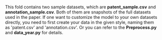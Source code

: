 This fold contains two sample datasets, which are **patent_sample.csv** and **annotation_sample.csv**. Both of them are snapshots of the full datasets used in the paper. If one want to customize the model to your own datasets directly, you need to first create your data in the given style, naming them as 'patent.csv' and 'annotation.csv'. Or you can refer to the **Preprocess.py** and **data_year.py** for details.
